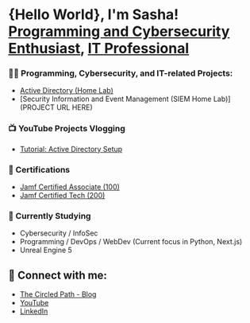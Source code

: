 <h1>{Hello World}, I'm Sasha! <br/><a href="https://github.com/Korinthian90">Programming and Cybersecurity Enthusiast</a>, <a href="https://www.linkedin.com/in/sashamusap/">IT Professional</a></h1>

<h3>👨‍💻 Programming, Cybersecurity, and IT-related Projects:</h3>

- [Active Directory (Home Lab)](https://github.com/Korinthian90/ActiveDirectoryHomeLab)
- [Security Information and Event Management (SIEM Home Lab)](PROJECT URL HERE)

<h3>📺 YouTube Projects Vlogging</h3>

- [Tutorial: Active Directory Setup](https://www.youtube.com/@SashaMitevski/URLHERE)

<h3>📄 Certifications</h3>

- [Jamf Certified Associate (100)](https://training.jamf.com/jamf-certified-associate-exam-english-en)
- [Jamf Certified Tech (200)](https://account.jamf.com/training-courses/certificate/DJJ7wbHFYgI4-f7Zq_OHrQ)

<h3>🌱 Currently Studying</h3>

- Cybersecurity / InfoSec
- Programming / DevOps / WebDev (Current focus in Python, Next.js)
- Unreal Engine 5

<h2> 🤳 Connect with me:</h2>

- [The Circled Path - Blog](https://blog.circledpath.com/)
- [YouTube](https://www.youtube.com/@SashaMitevski/)
- [LinkedIn](https://www.linkedin.com/in/sashamusap/)

<!--
**korinthian90/korinthian90** is a ✨ _special_ ✨ repository because its `README.md` (this file) appears on your GitHub profile.

Here are some ideas to get you started:

- 🔭 I’m currently working on ...
- 🌱 I’m currently learning ...
- 👯 I’m looking to collaborate on ...
- 🤔 I’m looking for help with ...
- 💬 Ask me about ...
- 📫 How to reach me: ...
- 😄 Pronouns: ...
- ⚡ Fun fact: ...
-->
